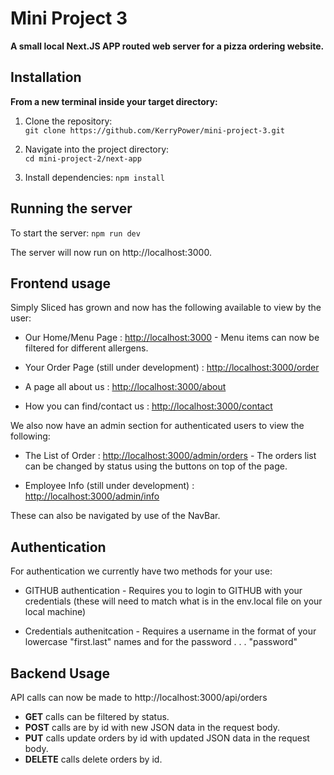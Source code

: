 # Mini Project 3

**A small local Next.JS APP routed web server for a pizza ordering website.** 

## Installation 

**From a new terminal inside your target directory:**

1. Clone the repository:  
`git clone https://github.com/KerryPower/mini-project-3.git`

2. Navigate into the project directory:     
`cd mini-project-2/next-app`

3. Install dependencies:
`npm install`
    

## Running the server

To start the server:
`npm run dev`
            
The server will now run on http://localhost:3000.

## Frontend usage 

Simply Sliced has grown and now has the following available to view by the user:

- Our Home/Menu Page : [http://localhost:3000](http://localhost:3000) - Menu items can now be filtered for different allergens. 

- Your Order Page (still under development) : [http://localhost:3000/order](http://localhost:3000/order)

- A page all about us : [http://localhost:3000/about](http://localhost:3000/about)

- How you can find/contact us : [http://localhost:3000/contact](http://localhost:3000/contact)

We also now have an admin section for authenticated users to view the following:

- The List of Order : [http://localhost:3000/admin/orders](http://localhost:3000/admin/orders) - 
The orders list can be changed by status using the buttons on top of the page. 

- Employee Info (still under development) : [http://localhost:3000/admin/info](http://localhost:3000/admin/info) 

These can also be navigated by use of the NavBar. 

## Authentication

For authentication we currently have two methods for your use:

- GITHUB authentication - Requires you to login to GITHUB with your credentials (these will need to match what is in the env.local file on your local machine)

- Credentials authenitcation - Requires a username in the format of your lowercase "first.last" names and for the password . . . "password" 

## Backend Usage

API calls can now be made to http://localhost:3000/api/orders

- **GET** calls can be filtered by status.  
- **POST** calls are by id with new JSON data in the request body.   
- **PUT** calls update orders by id with updated JSON data in the request body.  
- **DELETE** calls delete orders by id.
